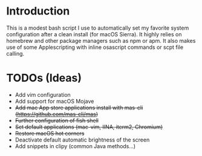 # Introduction

This is a modest bash script I use to automatically set my favorite system configuration after a clean install (for macOS Sierra). It highly relies on homebrew and other package managers such as npm or apm. It also makes use of some Applescripting with inline osascript commands or scpt file calling.

# TODOs (Ideas)

* Add vim configuration
* Add support for macOS Mojave
* ~~Add mac App store applications install with mas-cli (https://github.com/mas-cli/mas)~~
* ~~Further configuration of fish shell~~
* ~~Set default applications (mac-vim, IINA, iterm2, Chromium)~~
* ~~Restore macOS hot corners~~
* Deactivate default automatic brightness of the screen
* Add snippets in clipy (common Java methods...)
